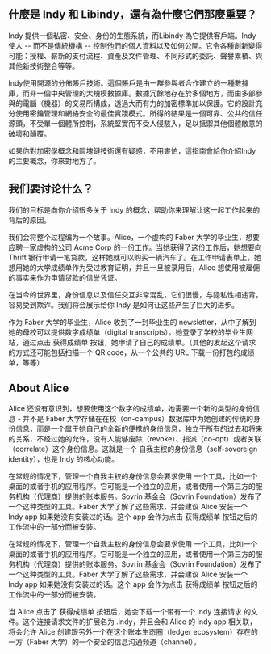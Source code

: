 ## 什麼是 Indy 和 Libindy，還有為什麼它們那麼重要？

Indy 提供一個私密、安全、身份的生態系統，而Libindy 為它提供客戶端。Indy 使人 -- 而不是傳統機構 -- 控制他們的個人資料以及如何公開。它令各種創新變得可能：授權、嶄新的支付流程、資產及文件管理、不同形式的委託、聲譽累積、與其他新技術整合等等。

Indy使用開源的分佈賬戶技術。這個賬戶是由一群參與者合作建立的一種數據庫，而非一個中央管理的大規模數據庫。數據冗餘地存在於多個地方，而由多部參與的電腦（機器）的交易所構成，透過大而有力的加密標準加以保護。它的設計充分使用密鑰管理和網絡安全的最佳實踐模式。所得的結果是一個可靠、公共的信任源頭，不受單一個體所控制，系統堅實而不受人侵駭入，足以抵禦其他個體敵意的破壞和顛覆。

如果你對加密學概念和區塊鏈技術還有疑惑，不用害怕，這指南會給你介紹Indy的主要概念，你來對地方了。

## 我们要讨论什么？
我们的目标是向你介绍很多关于 Indy 的概念，帮助你来理解让这一起工作起来的背后的原因。

我们会将整个过程编为一个故事。Alice，一个虚构的 Faber 大学的毕业生，想要应聘一家虚构的公司 Acme Corp 的一份工作。当她获得了这份工作后，她想要向 Thrift 银行申请一笔贷款，这样她就可以购买一辆汽车了。在工作申请表单上，她想用她的大学成绩单作为受过教育证明，并且一旦被录用后，Alice 想使用被雇佣的事实来作为申请贷款的信誉凭证。

在当今的世界里，身份信息以及信任交互非常混乱，它们很慢，与隐私性相违背，容易受到欺诈。我们将会展示给你 Indy 是如何让这些产生了巨大的进步。

作为 Faber 大学的毕业生，Alice 收到了一封毕业生的 newsletter，从中了解到她的母校可以提供数字成绩单（digital transcripts）。她登录了学校的毕业生网站，通过点击 获得成绩单 按钮，她申请了自己的成绩单。（其他的发起这个请求的方式还可能包括扫描一个 QR code，从一个公共的 URL 下载一份打包的成绩单，等等）

## About Alice

Alice 还没有意识到，想要使用这个数字的成绩单，她需要一个新的类型的身份信息 - 并不是 Faber 大学存储在在校（on-campus）数据库中为她创建的传统的身份信息，而是一个属于她自己的全新的便携的身份信息，独立于所有的过去和将来的关系，不经过她的允许，没有人能够废除（revoke）、指派（co-opt）或者关联（correlate）这个身份信息。这就是一个 自我主权的身份信息（self-sovereign identity），也是 Indy 的核心功能。

在常规的情况下，管理一个自我主权的身份信息会要求使用 一个工具，比如一个桌面的或者手机的应用程序。它可能是一个独立的应用，或者使用一个第三方的服务机构（代理商）提供的账本服务。Sovrin 基金会（Sovrin Foundation）发布了一个这种类型的工具。Faber 大学了解了这些需求，并会建议 Alice 安装一个 Indy app 如果她没有安装过的话。这个 app 会作为点击 获得成绩单 按钮之后的工作流中的一部分而被安装。

在常规的情况下，管理一个自我主权的身份信息会要求使用 一个工具，比如一个桌面的或者手机的应用程序。它可能是一个独立的应用，或者使用一个第三方的服务机构（代理商）提供的账本服务。Sovrin 基金会（Sovrin Foundation）发布了一个这种类型的工具。Faber 大学了解了这些需求，并会建议 Alice 安装一个 Indy app 如果她没有安装过的话。这个 app 会作为点击 获得成绩单 按钮之后的工作流中的一部分而被安装。


当 Alice 点击了 获得成绩单 按钮后，她会下载一个带有一个 Indy 连接请求 的文件。这个连接请求文件的扩展名为 .indy，并且会和 Alice 的 Indy app 相关联，将会允许 Alice 创建跟另外一个在这个账本生态圈（ledger ecosystem）存在的一方（Faber 大学）的一个安全的信息沟通频道（channel）。
